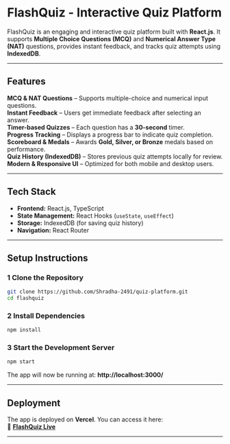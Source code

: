 # FlashQuiz - Interactive Quiz Platform

FlashQuiz is an engaging and interactive quiz platform built with **React.js**. It supports **Multiple Choice Questions (MCQ)** and **Numerical Answer Type (NAT)** questions, provides instant feedback, and tracks quiz attempts using **IndexedDB**.

---

## Features

 **MCQ & NAT Questions** – Supports multiple-choice and numerical input questions.  
 **Instant Feedback** – Users get immediate feedback after selecting an answer.  
 **Timer-based Quizzes** – Each question has a **30-second** timer.  
 **Progress Tracking** – Displays a progress bar to indicate quiz completion.  
 **Scoreboard & Medals** – Awards **Gold, Silver, or Bronze** medals based on performance.  
 **Quiz History (IndexedDB)** – Stores previous quiz attempts locally for review.  
 **Modern & Responsive UI** – Optimized for both mobile and desktop users.  

---

## Tech Stack

- **Frontend:** React.js, TypeScript  
- **State Management:** React Hooks (`useState`, `useEffect`)  
- **Storage:** IndexedDB (for saving quiz history)  
- **Navigation:** React Router  

---

## Setup Instructions

### 1 Clone the Repository  
```sh
git clone https://github.com/Shradha-2491/quiz-platform.git
cd flashquiz
```

### 2️ Install Dependencies  
```sh
npm install
```

### 3️ Start the Development Server  
```sh
npm start
```

The app will now be running at: **http://localhost:3000/**  

---

## Deployment  
The app is deployed on **Vercel**. You can access it here:  
🔗 **[FlashQuiz Live](https://your-deployed-url.vercel.app/)**  

---
